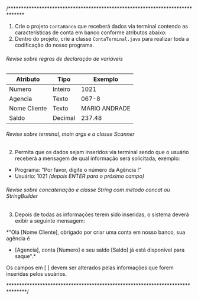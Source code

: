 /******************************************************************************

1. Crie o projeto `ContaBanco` que receberá dados via terminal contendo as 
características de conta em banco conforme atributos abaixo:
2. Dentro do projeto, crie a classe `ContaTerminal.java` para realizar toda a 
codificação do nosso programa.

###### Revise sobre regras de declaração de variáveis

| Atributo  | Tipo     | Exemplo   
| --------- | ---------| ------- 
| Numero    | Inteiro  | 1021 
| Agencia   | Texto    | 067-8
| Nome Cliente | Texto    | MARIO ANDRADE
| Saldo | Decimal |237.48


###### Revise sobre terminal, main args e a classe Scanner
2. Permita que os dados sejam inseridos via terminal sendo que o usuário receberá 
a mensagem de qual informação será solicitada, exemplo:

* Programa: "Por favor, digite o número da Agência !"
* Usuário: 1021 *(depois ENTER para o próximo campo)* 

###### Revise sobre concatenação e classe String com método concat ou StringBuilder

3. Depois de todas as informações terem sido inseridas, o sistema deverá exibir a 
seguinte mensagem:

*"Olá [Nome Cliente], obrigado por criar uma conta em nosso banco, sua agência é 
* [Agencia], conta [Numero] e seu saldo [Saldo] já está disponível para saque".*

Os campos em [ ] devem ser alterados pelas informações que forem inseridas pelos usuários.

*******************************************************************************/